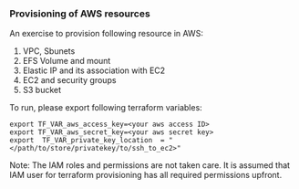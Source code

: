 ### Provisioning of AWS resources

An exercise to provision following resource in AWS:
1. VPC, Sbunets
2. EFS Volume and mount
3. Elastic IP and its association with EC2
3. EC2 and security groups
4. S3 bucket

To run, please export following terraform variables:
```
export TF_VAR_aws_access_key=<your aws access ID>
export TF_VAR_aws_secret_key=<your aws secret key>
export  TF_VAR_private_key_location  = "</path/to/store/privatekey/to/ssh_to_ec2>"
```

Note: The IAM roles and permissions are not taken care. It is assumed that IAM user for terraform provisioning has all required permissions upfront. 

